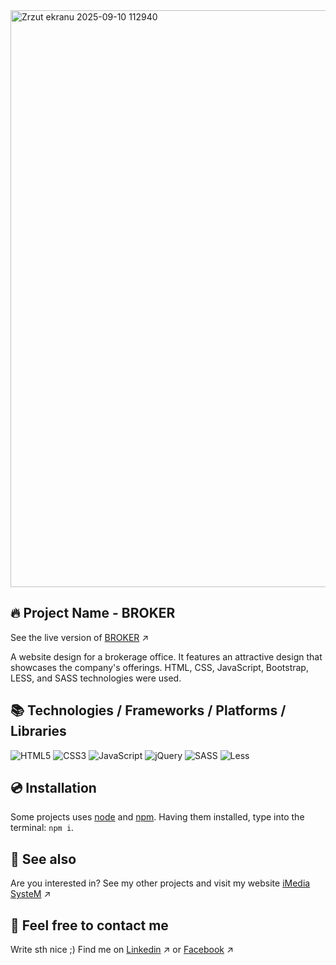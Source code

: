 <img width="1899" height="923" alt="Zrzut ekranu 2025-09-10 112940" src="https://github.com/user-attachments/assets/afa8cd75-377d-41c4-8d6a-b55f7994f355" />

## 🔥 Project Name - BROKER
See the live version of [BROKER](https://imediasystem.github.io/Broker/) ↗️

A website design for a brokerage office. It features an attractive design that showcases the company's offerings. HTML, CSS, JavaScript, Bootstrap, LESS, and SASS technologies were used.

## 📚 Technologies / Frameworks / Platforms / Libraries
![HTML5](https://img.shields.io/badge/html5-%23E34F26.svg?style=for-the-badge&logo=html5&logoColor=white)
![CSS3](https://img.shields.io/badge/css3-%231572B6.svg?style=for-the-badge&logo=css3&logoColor=white)
![JavaScript](https://img.shields.io/badge/javascript-%23323330.svg?style=for-the-badge&logo=javascript&logoColor=%23F7DF1E)
![jQuery](https://img.shields.io/badge/bootstrap-%238511FA.svg?style=for-the-badge&logo=bootstrap&logoColor=white)
![SASS](https://img.shields.io/badge/sass-CC6699.svg?style=for-the-badge&logo=sass&logoColor=white)
![Less](https://img.shields.io/badge/less-2B4C80?style=for-the-badge&logo=less&logoColor=white)
&nbsp;

## 💿 Installation
Some projects uses [node](https://nodejs.org/en/) and [npm](https://www.npmjs.com/). Having them installed, type into the terminal: `npm i`.
&nbsp;

## 🔗 See also
Are you interested in? See my other projects and visit my website [iMedia SysteM](https://imediasystem.pl/) ↗️
&nbsp;

## 📝 Feel free to contact me
Write sth nice ;) Find me on [Linkedin](https://www.linkedin.com/company/imedia-system/about/?viewAsMember=true) ↗️ or [Facebook](https://www.facebook.com/profile.php?id=61577832340228) ↗️
&nbsp;
